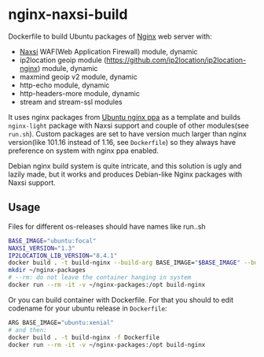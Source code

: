 # nginx-naxsi-build

Dockerfile to build Ubuntu packages of [Nginx](https://nginx.org/) web server with:
* [Naxsi](https://github.com/nbs-system/naxsi) WAF(Web Application Firewall) module, dynamic
* ip2location geoip module (https://github.com/ip2location/ip2location-nginx) module, dynamic
* maxmind geoip v2 module, dynamic
* http-echo module, dynamic
* http-headers-more module, dynamic
* stream and stream-ssl modules

It uses nginx packages from [Ubuntu nginx ppa](https://launchpad.net/~nginx/+archive/ubuntu/stable) as a template and builds `nginx-light` package with Naxsi support and couple of other modules(see `run.sh`). Custom packages are set to have version much larger than nginx version(like 101.16 instead of 1.16, see `Dockerfile`) so they always have preference on system with nginx ppa enabled.

Debian nginx build system is quite intricate, and this solution is ugly and lazily made, but it works and produces Debian-like Nginx packages with Naxsi support.

## Usage
Files for different os-releases should have names like run.**<os-codename>**.sh

```bash
BASE_IMAGE="ubuntu:focal"
NAXSI_VERSION="1.3"
IP2LOCATION_LIB_VERSION="8.4.1"
docker build . -t build-nginx --build-arg BASE_IMAGE="$BASE_IMAGE" --build-arg NAXSI_VERSION="$NAXSI_VERSION" --build-arg IP2LOCATION_LIB_VERSION="$IP2LOCATION_LIB_VERSION"
mkdir ~/nginx-packages
# --rm: do not leave the container hanging in system
docker run --rm -it -v ~/nginx-packages:/opt build-nginx
```

Or you can build container with Dockerfile. For that you should to edit codename for your ubuntu release in `Dockerfile`:

```bash
ARG BASE_IMAGE="ubuntu:xenial"
# and then:
docker build . -t build-nginx -f Dockerfile
docker run --rm -it -v ~/nginx-packages:/opt build-nginx
```

